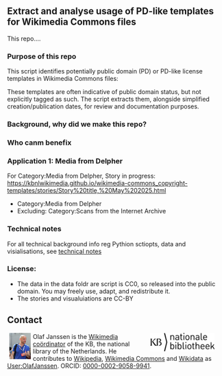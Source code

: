 ## Extract and analyse usage of PD-like templates for Wikimedia Commons files

This repo....


### Purpose of this repo
This script identifies potentially public domain (PD) or PD-like license templates
in Wikimedia Commons files:

These templates are often indicative of public domain status, but not explicitly
tagged as such. The script extracts them, alongside simplified creation/publication
dates, for review and documentation purposes.

### Background, why did we make this repo?

### Who canm benefix

### Application 1: Media from Delpher
For Category:Media from Delpher, Story in progress: https://kbnlwikimedia.github.io/wikimedia-commons_copyright-templates/stories/Story%20title,%20May%202025.html

* Category:Media from Delpher
* Excluding: Category:Scans from the Internet Archive


### Technical notes
For all technical background info reg Pythion sctiopts, data and visialisations, see [technical notes](technical-notes.html)

### License:
* The data in the data foldr are script is CC0, so released into the public domain. You may freely use, adapt, and redistribute it.
* The stories and visualuiations are CC-BY

## Contact
<img align="left" src="media/389px-Olaf_Janssen_at_GLAM_WIKI_Tel_Aviv_Conference_2018.JPG" width="50" hspace="5" alt="Portrait of Olaf Janssen in 2018."/>

<img src="media/kblogo.png" align="right" hspace="20" width="150" alt="Logo of the KB, the national library of the Netherlands"/>

Olaf Janssen is the [Wikimedia coördinator](https://www.kb.nl/over-ons/experts/olaf-janssen) of the KB, the national library of the Netherlands. He contributes to [Wikipedia](https://nl.wikipedia.org/wiki/Wikipedia:GLAM/Koninklijke_Bibliotheek_en_Nationaal_Archief), [Wikimedia Commons](https://commons.wikimedia.org/wiki/Commons:Koninklijke_Bibliotheek) and [Wikidata](https://www.wikidata.org/wiki/Wikidata:GLAM/Koninklijke_Bibliotheek_Nederland) as [User:OlafJanssen](https://commons.wikimedia.org/wiki/User:OlafJanssen). ORCID: [0000-0002-9058-9941](https://orcid.org/0000-0002-9058-9941).

